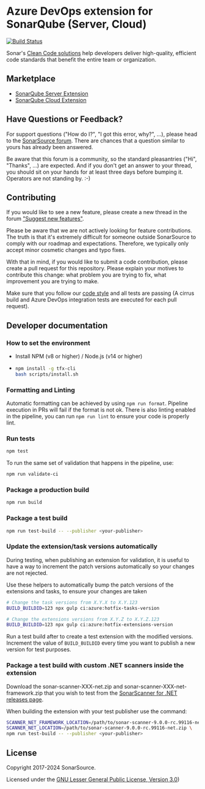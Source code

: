 # Azure DevOps extension for SonarQube (Server, Cloud)

[![Build Status](https://dev.azure.com/sonarsource/SonarScannerAzdo/_apis/build/status%2FSonarSource.sonar-scanner-azdo?branchName=master)](https://dev.azure.com/sonarsource/SonarScannerAzdo/_build/latest?definitionId=160&branchName=master)

Sonar's [Clean Code solutions](https://www.sonarsource.com/solutions/clean-code/?utm_medium=referral&utm_source=github&utm_campaign=clean-code&utm_content=sonar-scanner-azdo) help developers deliver high-quality, efficient code standards that benefit the entire team or organization.

## Marketplace

- [SonarQube Server Extension](https://marketplace.visualstudio.com/items?itemName=SonarSource.sonarqube)
- [SonarQube Cloud Extension](https://marketplace.visualstudio.com/items?itemName=SonarSource.sonarcloud)

## Have Questions or Feedback?

For support questions ("How do I?", "I got this error, why?", ...), please head to the [SonarSource forum](https://community.sonarsource.com/c/help). There are chances that a question similar to yours has already been answered.

Be aware that this forum is a community, so the standard pleasantries ("Hi", "Thanks", ...) are expected. And if you don't get an answer to your thread, you should sit on your hands for at least three days before bumping it. Operators are not standing by. :-)

## Contributing

If you would like to see a new feature, please create a new thread in the forum ["Suggest new features"](https://community.sonarsource.com/c/suggestions/features).

Please be aware that we are not actively looking for feature contributions. The truth is that it's extremely difficult for someone outside SonarSource to comply with our roadmap and expectations. Therefore, we typically only accept minor cosmetic changes and typo fixes.

With that in mind, if you would like to submit a code contribution, please create a pull request for this repository. Please explain your motives to contribute this change: what problem you are trying to fix, what improvement you are trying to make.

Make sure that you follow our [code style](https://github.com/SonarSource/sonar-developer-toolset#code-style) and all tests are passing (A cirrus build and Azure DevOps integration tests are executed for each pull request).

## Developer documentation

### How to set the environment

- Install NPM (v8 or higher) / Node.js (v14 or higher)
- ```bash
  npm install -g tfx-cli
  bash scripts/install.sh
  ```

### Formatting and Linting

Automatic formatting can be achieved by using `npm run format`. Pipeline execution in PRs will fail if the format is not ok. There is also linting enabled in the pipeline, you can run `npm run lint` to ensure your code is properly lint.

### Run tests

```bash
npm test
```

To run the same set of validation that happens in the pipeline, use:

```bash
npm run validate-ci
```

### Package a production build

```bash
npm run build
```

### Package a test build

```bash
npm run test-build -- --publisher <your-publisher>
```

### Update the extension/task versions automatically

During testing, when publishing an extension for validation, it is useful to have a way to increment the patch versions automatically so your changes are not rejected.

Use these helpers to automatically bump the patch versions of the extensions and tasks, to ensure your changes are taken

```bash
# Change the task versions from X.Y.X to X.Y.123
BUILD_BUILDID=123 npx gulp ci:azure:hotfix-tasks-version

# Change the extensions versions from X.Y.Z to X.Y.Z.123
BUILD_BUILDID=123 npx gulp ci:azure:hotfix-extensions-version
```

Run a test build after to create a test extension with the modified versions. Increment the value of `BUILD_BUILDID` every time you want to publish a new version for test purposes.

### Package a test build with custom .NET scanners inside the extension

Download the sonar-scanner-XXX-net.zip and sonar-scanner-XXX-net-framework.zip that you wish to test from the [SonarScanner for .NET releases page](https://github.com/SonarSource/sonar-scanner-msbuild/releases).

When building the extension with your test publisher use the command:

```bash
SCANNER_NET_FRAMEWORK_LOCATION=/path/to/sonar-scanner-9.0.0-rc.99116-net-framework.zip \
SCANNER_NET_LOCATION=/path/to/sonar-scanner-9.0.0-rc.99116-net.zip \
npm run test-build -- --publisher <your-publisher>
```

## License

Copyright 2017-2024 SonarSource.

Licensed under the [GNU Lesser General Public License, Version 3.0](http://www.gnu.org/licenses/lgpl.txt))
